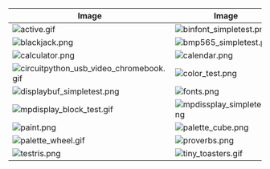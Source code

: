 | Image | Image | Image |
|-------|-------|-------|
| ![active.gif](/home/brad/gh/mpdisplay/screenshots/active.gif) | ![binfont_simpletest.png](/home/brad/gh/mpdisplay/screenshots/binfont_simpletest.png) | ![binfont_simpletest2.png](/home/brad/gh/mpdisplay/screenshots/binfont_simpletest2.png) |
| ![blackjack.png](/home/brad/gh/mpdisplay/screenshots/blackjack.png) | ![bmp565_simpletest.png](/home/brad/gh/mpdisplay/screenshots/bmp565_simpletest.png) | ![bmp565_sprite.gif](/home/brad/gh/mpdisplay/screenshots/bmp565_sprite.gif) |
| ![calculator.png](/home/brad/gh/mpdisplay/screenshots/calculator.png) | ![calendar.png](/home/brad/gh/mpdisplay/screenshots/calendar.png) | ![chango.png](/home/brad/gh/mpdisplay/screenshots/chango.png) |
| ![circuitpython_usb_video_chromebook.gif](/home/brad/gh/mpdisplay/screenshots/circuitpython_usb_video_chromebook.gif) | ![color_test.png](/home/brad/gh/mpdisplay/screenshots/color_test.png) | ![console_advanced_demo.gif](/home/brad/gh/mpdisplay/screenshots/console_advanced_demo.gif) |
| ![displaybuf_simpletest.png](/home/brad/gh/mpdisplay/screenshots/displaybuf_simpletest.png) | ![fonts.png](/home/brad/gh/mpdisplay/screenshots/fonts.png) | ![framebuf_simpletest.png](/home/brad/gh/mpdisplay/screenshots/framebuf_simpletest.png) |
| ![mpdisplay_block_test.gif](/home/brad/gh/mpdisplay/screenshots/mpdisplay_block_test.gif) | ![mpdissplay_simpletest.png](/home/brad/gh/mpdisplay/screenshots/mpdissplay_simpletest.png) | ![noto_fonts.png](/home/brad/gh/mpdisplay/screenshots/noto_fonts.png) |
| ![paint.png](/home/brad/gh/mpdisplay/screenshots/paint.png) | ![palette_cube.png](/home/brad/gh/mpdisplay/screenshots/palette_cube.png) | ![palette_material.png](/home/brad/gh/mpdisplay/screenshots/palette_material.png) |
| ![palette_wheel.gif](/home/brad/gh/mpdisplay/screenshots/palette_wheel.gif) | ![proverbs.png](/home/brad/gh/mpdisplay/screenshots/proverbs.png) | ![shapes_simpletest.png](/home/brad/gh/mpdisplay/screenshots/shapes_simpletest.png) |
| ![testris.png](/home/brad/gh/mpdisplay/screenshots/testris.png) | ![tiny_toasters.gif](/home/brad/gh/mpdisplay/screenshots/tiny_toasters.gif) | ![various.gif](/home/brad/gh/mpdisplay/screenshots/various.gif) |